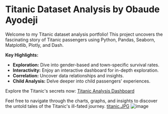 # Titanic Dataset Analysis by Obaude Ayodeji

Welcome to my Titanic dataset analysis portfolio! This project uncovers the fascinating story of Titanic passengers using Python, Pandas, Seaborn, Matplotlib, Plotly, and Dash.

**Key Highlights:**
- **Exploration:** Dive into gender-based and town-specific survival rates.
- **Interactivity:** Enjoy an interactive dashboard for in-depth exploration.
- **Correlation:** Uncover data relationships and insights.
- **Child Analysis:** Delve deeper into child passengers' experiences.

Explore the Titanic's secrets now: [Titanic Analysis Dashboard](https://titanic-analysis-by-obaude-ayodeji.onrender.com/)

Feel free to navigate through the charts, graphs, and insights to discover the untold tales of the Titanic's ill-fated journey.
[titanic.JPG](https://github.com/OBAUDE95/Dashboards-for-Titanic-Dataset-Insights/blob/main/titanic.JPG?raw=true)
![image](https://github.com/OBAUDE95/Dashboards-for-Titanic-Dataset-Insights/assets/90180915/1a2ee602-6f87-4749-8204-d43d5bc8a341)
